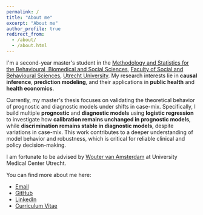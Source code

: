 ```yaml
---
permalink: /
title: "About me"
excerpt: "About me"
author_profile: true
redirect_from: 
  - /about/
  - /about.html
---
```


I'm a second-year master's student in the [Methodology and Statistics for the Behavioural, Biomedical and Social Sciences](https://www.uu.nl/en/masters/methodology-and-statistics-behavioural-biomedical-and-social-sciences), [Faculty of Social and Behavioural Sciences](https://www.uu.nl/en/organisation/faculty-of-social-and-behavioural-sciences), [Utrecht University](https://www.uu.nl/en). My research interests lie in **causal inference**, **prediction modeling**, and their applications in **public health** and **health economics**.

Currently, my master's thesis focuses on validating the theoretical behavior of prognostic and diagnostic models under shifts in case-mix. Specifically, I build multiple **prognostic** and **diagnostic models** using **logistic regression** to investigate how **calibration remains unchanged in prognostic models**, while **discrimination remains stable in diagnostic models**, despite variations in case-mix. This work contributes to a deeper understanding of model behavior and robustness, which is critical for reliable clinical and policy decision-making.


I am fortunate to be advised by [Wouter van Amsterdam](https://wvanamsterdam.com/) at University Medical Center Utrecht. 

You can find more about me here:
- [Email](https://github.com/sli2000)
- [GitHub](https://github.com/sli2000)
- [LinkedIn](https://www.linkedin.com/in/su-li-6ab066287/)
- [Curriculum Vitae](../assets/CV-Su.pdf)
